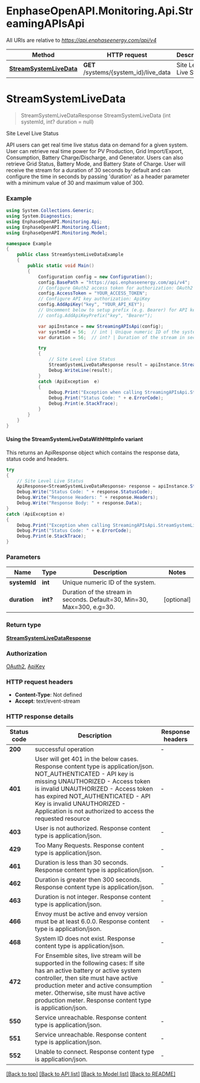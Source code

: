 # EnphaseOpenAPI.Monitoring.Api.StreamingAPIsApi

All URIs are relative to *https://api.enphaseenergy.com/api/v4*

| Method | HTTP request | Description |
|--------|--------------|-------------|
| [**StreamSystemLiveData**](StreamingAPIsApi.md#streamsystemlivedata) | **GET** /systems/{system_id}/live_data | Site Level Live Status |

<a id="streamsystemlivedata"></a>
# **StreamSystemLiveData**
> StreamSystemLiveDataResponse StreamSystemLiveData (int systemId, int? duration = null)

Site Level Live Status

API users can get real time live status data on demand for a given system. User can retrieve real time power for PV Production, Grid Import/Export, Consumption, Battery Charge/Discharge, and Generator. Users can also retrieve Grid Status, Battery Mode, and Battery State of Charge. User will receive the stream for a duration of 30 seconds by default and can configure the time in seconds by passing 'duration' as a header parameter with a minimum value of 30 and maximum value of 300.

### Example
```csharp
using System.Collections.Generic;
using System.Diagnostics;
using EnphaseOpenAPI.Monitoring.Api;
using EnphaseOpenAPI.Monitoring.Client;
using EnphaseOpenAPI.Monitoring.Model;

namespace Example
{
    public class StreamSystemLiveDataExample
    {
        public static void Main()
        {
            Configuration config = new Configuration();
            config.BasePath = "https://api.enphaseenergy.com/api/v4";
            // Configure OAuth2 access token for authorization: OAuth2
            config.AccessToken = "YOUR_ACCESS_TOKEN";
            // Configure API key authorization: ApiKey
            config.AddApiKey("key", "YOUR_API_KEY");
            // Uncomment below to setup prefix (e.g. Bearer) for API key, if needed
            // config.AddApiKeyPrefix("key", "Bearer");

            var apiInstance = new StreamingAPIsApi(config);
            var systemId = 56;  // int | Unique numeric ID of the system.
            var duration = 56;  // int? | Duration of the stream in seconds. Default=30, Min=30, Max=300, e.g=30. (optional) 

            try
            {
                // Site Level Live Status
                StreamSystemLiveDataResponse result = apiInstance.StreamSystemLiveData(systemId, duration);
                Debug.WriteLine(result);
            }
            catch (ApiException  e)
            {
                Debug.Print("Exception when calling StreamingAPIsApi.StreamSystemLiveData: " + e.Message);
                Debug.Print("Status Code: " + e.ErrorCode);
                Debug.Print(e.StackTrace);
            }
        }
    }
}
```

#### Using the StreamSystemLiveDataWithHttpInfo variant
This returns an ApiResponse object which contains the response data, status code and headers.

```csharp
try
{
    // Site Level Live Status
    ApiResponse<StreamSystemLiveDataResponse> response = apiInstance.StreamSystemLiveDataWithHttpInfo(systemId, duration);
    Debug.Write("Status Code: " + response.StatusCode);
    Debug.Write("Response Headers: " + response.Headers);
    Debug.Write("Response Body: " + response.Data);
}
catch (ApiException e)
{
    Debug.Print("Exception when calling StreamingAPIsApi.StreamSystemLiveDataWithHttpInfo: " + e.Message);
    Debug.Print("Status Code: " + e.ErrorCode);
    Debug.Print(e.StackTrace);
}
```

### Parameters

| Name | Type | Description | Notes |
|------|------|-------------|-------|
| **systemId** | **int** | Unique numeric ID of the system. |  |
| **duration** | **int?** | Duration of the stream in seconds. Default&#x3D;30, Min&#x3D;30, Max&#x3D;300, e.g&#x3D;30. | [optional]  |

### Return type

[**StreamSystemLiveDataResponse**](StreamSystemLiveDataResponse.md)

### Authorization

[OAuth2](../README.md#OAuth2), [ApiKey](../README.md#ApiKey)

### HTTP request headers

 - **Content-Type**: Not defined
 - **Accept**: text/event-stream


### HTTP response details
| Status code | Description | Response headers |
|-------------|-------------|------------------|
| **200** | successful operation |  -  |
| **401** | User will get 401 in the below cases. Response content type is application/json. NOT_AUTHENTICATED - API key is missing UNAUTHORIZED - Access token is invalid UNAUTHORIZED - Access token has expired NOT_AUTHENTICATED - API Key is invalid UNAUTHORIZED - Application is not authorized to access the requested resource |  -  |
| **403** | User is not authorized. Response content type is application/json. |  -  |
| **429** | Too Many Requests. Response content type is application/json. |  -  |
| **461** | Duration is less than 30 seconds. Response content type is application/json. |  -  |
| **462** | Duration is greater then 300 seconds. Response content type is application/json. |  -  |
| **463** | Duration is not integer. Response content type is application/json. |  -  |
| **466** | Envoy must be active and envoy version must be at least 6.0.0. Response content type is application/json. |  -  |
| **468** | System ID does not exist. Response content type is application/json. |  -  |
| **472** | For Ensemble sites, live stream will be supported in the following cases: If site has an active battery or active system controller, then site must have active production meter and active consumption meter. Otherwise, site must have active production meter. Response content type is application/json. |  -  |
| **550** | Service unreachable. Response content type is application/json. |  -  |
| **551** | Service unreachable. Response content type is application/json. |  -  |
| **552** | Unable to connect. Response content type is application/json. |  -  |

[[Back to top]](#) [[Back to API list]](../README.md#documentation-for-api-endpoints) [[Back to Model list]](../README.md#documentation-for-models) [[Back to README]](../README.md)


